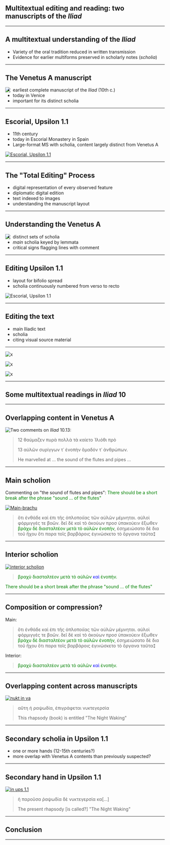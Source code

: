 ## Multitextual editing and reading: two manuscripts of the *Iliad* ##


---

## A multitextual understanding of the *Iliad* ##

- Variety of the oral tradition reduced in written transmission
- Evidence for earlier multiforms preserved in scholarly notes (*scholia*)


---

## The Venetus A manuscript ##

<div style="float:left; width=45%;">
<a href="http://beta.hpcc.uh.edu/tomcat/hmtcite/images?request=GetIIPMooViewer&urn=urn:cite:hmt:vaimg.VA126RN-0298">
<img src="imgs/va-126r.jpg"/></a></div>

- earliest complete manuscript of the *Iliad* (10th c.)
- today in Venice
- important for its distinct scholia


[va126r]: imgs/va-126r.jpg


---

## Escorial, Upsilon 1.1 ##

- 11th century
- today in Escorial Monastery in Spain
- Large-format MS with scholia, content largely distinct from Venetus A


[zoom123v124r]: http://beta.hpcc.uh.edu/tomcat/hmtcite/images?request=GetIIPMooViewer&urn=urn:cite:hmt:e3bifolio.E3_123v_124r


[![Escorial, Upsilon 1.1][E3-123v-124r]][zoom123v124r]


[E3-123v-124r]: imgs/e3-123v-124r.jpg


---



## The "Total Editing" Process ##

- digital representation of every observed feature
- diplomatic digital edition
- text indexed to images
- understanding the manuscript layout

---

## Understanding the Venetus A
<div style="float:left; width=45%;">
<a href="http://beta.hpcc.uh.edu/tomcat/hmtdigital/indices?urn=urn:cite:hmt:vaimg.VA012RN-0013">
<img src="imgs/scholia-ven-a.png"/></a></div>


- distinct sets of scholia
- *main* scholia keyed by lemmata
- critical signs flagging lines with comment



[vena]: imgs/scholia-ven-a.png


---

## Editing Upsilon 1.1 ##

- layout for bifolio spread
- scholia continuously numbered from verso to recto

![Escorial, Upsilon 1.1][E3-123v-124r]


[E3-123v-124r]: imgs/e3-123v-124r.jpg


---

## Editing the text ##


- main Iliadic text
- scholia
- citing visual source material

---


![x][raw]

![x][pointy]

![x][authormode]

[raw]: imgs/raw.jpg

[pointy]: imgs/pointy.jpg

[authormode]: imgs/authormode.jpg

[ox]: imgs/oxygen.png


---

## Some  multitextual readings in *Iliad* 10 ##

---

## Overlapping content in Venetus A ##


<div style="float:left; width=45%;"><img src="imgs/twoscholia.png"/></div>


Two comments on *Iliad* 10.13:

> 12 θαύμαζεν πυρὰ πολλὰ τὰ καίετο Ἰλιόθι πρὸ
> 
> 13 αὐλῶν συρίγγων τ᾽ ἐνοπὴν ὅμαδόν τ᾽ ἀνθρώπων.
> 
> He marvelled at ... the sound of the flutes and pipes ...


---

## Main scholion

<p>Commenting on "the sound of flutes and pipes": <span style='color:green'>There should be a short break after the phrase "sound ... of the flutes"</span></p>


[![Main-brachu][brachu]][zoom1]


[brachu]: imgs/main-brachu.jpg


[zoom1]: http://beta.hpcc.uh.edu/tomcat/hmtcite/images?request=GetIIPMooViewer&urn=urn:cite:hmt:vaimg.VA126RN-0298@0.127,0.7082,0.687,0.0495



<blockquote>ὅτι ἐνθάδε καὶ ἐπι τῆς ὁπλοποιϊας τῶν αὐλῶν μέμνηται. αὐλοὶ φόρμιγγές τε βοῶν. δεῖ δὲ καὶ τὸ ἀκούων προσ ὑπακούειν ἔξωθεν <span style='color: green'>βράχυ δὲ διασταλτέον μετὰ τὸ αὐλῶν ἐνοπήν</span>, ἐσημειώσατο δὲ δια τοῦ ἤχου ὅτι παρα τοῖς βαρβάροις ἐγινώσκετο τὸ ὄργανα ταῦτα⁑</blockquote>


---

## Interior scholion


[![interior scholion][int]][zoom2]



[int]: imgs/126r-int.jpg



<blockquote><span style='color: green'>βραχὺ διασταλτέον μετὰ τὸ αὐλῶν</span> <span style='color: blue'>καὶ</span> <span style='color: green'>ἐνοπήν.</span></blockquote>

<p><span style='color:green'>There should be a short break after the phrase "sound ... of the flutes"</span></p>

[zoom2]: http://beta.hpcc.uh.edu/tomcat/hmtcite/images?request=GetIIPMooViewer&urn=urn:cite:hmt:vaimg.VA126RN-0298@0.106,0.4359,0.073,0.0405


---

## Composition or compression? ##

Main:
<blockquote>ὅτι ἐνθάδε καὶ ἐπι τῆς ὁπλοποιϊας τῶν αὐλῶν μέμνηται. αὐλοὶ φόρμιγγές τε βοῶν. δεῖ δὲ καὶ τὸ ἀκούων προσ ὑπακούειν ἔξωθεν <span style='color: green'>βράχυ δὲ διασταλτέον μετὰ τὸ αὐλῶν ἐνοπήν</span>, ἐσημειώσατο δὲ δια τοῦ ἤχου ὅτι παρα τοῖς βαρβάροις ἐγινώσκετο τὸ ὄργανα ταῦτα⁑</blockquote>

Interior:
<blockquote><span style='color: green'>βραχὺ διασταλτέον μετὰ τὸ αὐλῶν</span> <span style='color: blue'>καὶ</span> <span style='color: green'>ἐνοπήν.</span></blockquote>




---

## Overlapping content across manuscripts ##

[![nukt in va][va10-1]][ven10schol1]



>  αὔτη ἡ ραψωδία, ἐπιγράφεται νυκτεγερσία
>    
>  This rhapsody (book) is entitled "The Night Waking"


[ven10schol1]: http://beta.hpcc.uh.edu/tomcat/hmtcite/images?request=GetIIPMooViewer&urn=urn:cite:hmt:vaimg.VA126RN-0298@0.158,0.087,0.299,0.024

---




## Secondary scholia in Upsilon 1.1 ##

- one or more hands (12-15th centuries?)
- more overlap with Venetus A contents than previously suspected?



---

## Secondary hand in Upsilon 1.1

[![in ups 1.1][ups-nukt]][ups-nukt-zoom]

> ἡ παροῦσα ῥαψωδία δὲ νυκτεγερσία κα[...]
> 
> The present rhapsody [is called?] "The Night Waking"

[ups-nukt-zoom]: http://beta.hpcc.uh.edu/tomcat/hmtcite/images?request=GetIIPMooViewer&urn=urn:cite:hmt:e3bifolio.E3_123v_124r@0.727,0.6201,0.113,0.021




[va10-1]: imgs/vena-il10-firstschol.jpg


[ups-nukt]: imgs/ups-nukt.jpg







---


## Conclusion ##






---
<!-- 
![venametin][metin]

![intermarginal][intermarg]
-->
[metin]: imgs/main-metin.jpg

[intermarg]: imgs/intermarg.jpg



